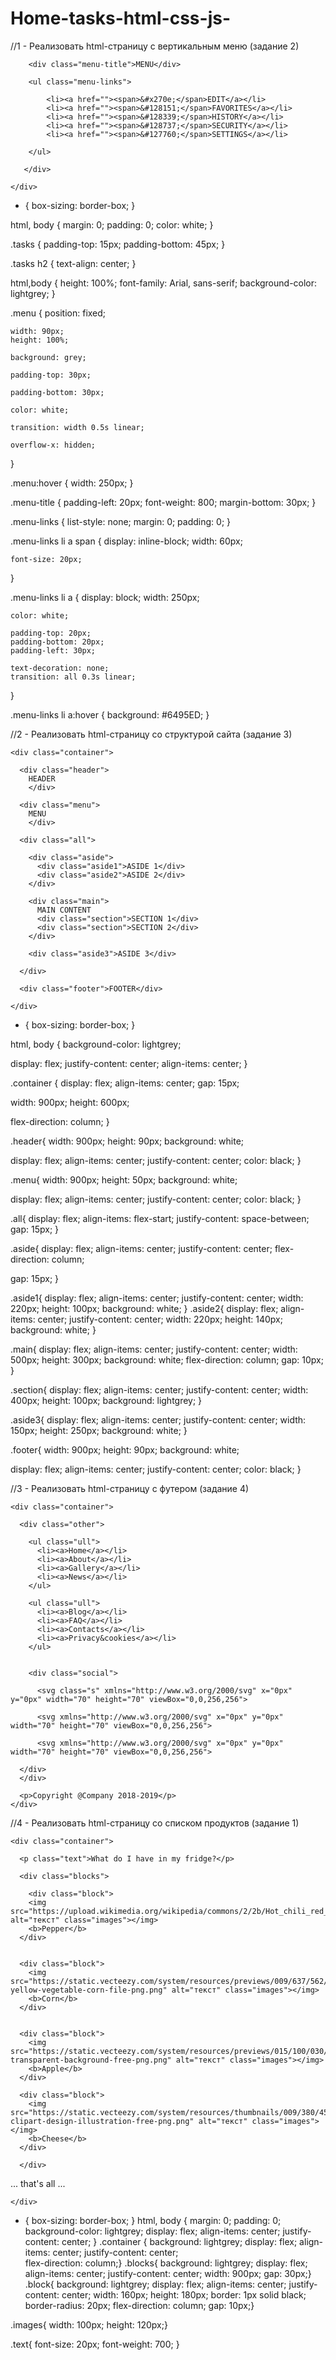 # Home-tasks-html-css-js-



//1 - Реализовать html-страницу с вертикальным меню (задание 2)



<!DOCTYPE html>
<html lang="en">

<head>
    <meta charset="UTF-8">
    <meta name="viewport" content="width=device-width, initial-scale=1.0">
    <title>Ex2</title>
    <link rel="stylesheet" href="st1.css">
</head>

<body>
    <div class="menu">

        <div class="menu-title">MENU</div>

        <ul class="menu-links">

            <li><a href=""><span>&#x270e;</span>EDIT</a></li>
            <li><a href=""><span>&#128151;</span>FAVORITES</a></li>
            <li><a href=""><span>&#128339;</span>HISTORY</a></li>
            <li><a href=""><span>&#128737;</span>SECURITY</a></li>
            <li><a href=""><span>&#127760;</span>SETTINGS</a></li>

        </ul>
        
       </div>
    
    </div>
</body>

</html>


* {
    box-sizing: border-box;
}

html,
body {
    margin: 0;
    padding: 0;
    color: white;
}

.tasks {
    padding-top: 15px;
    padding-bottom: 45px;
}

.tasks h2 {
    text-align: center;
}


html,body {
    height: 100%;
    font-family: Arial, sans-serif;
    background-color: lightgrey;
}

.menu {
    position: fixed;
    
    width: 90px;
    height: 100%;

    background: grey;

    padding-top: 30px;

    padding-bottom: 30px;

    color: white;

    transition: width 0.5s linear;

    overflow-x: hidden;
}

.menu:hover {
    width: 250px;
}

.menu-title {
    padding-left: 20px;
    font-weight: 800;
    margin-bottom: 30px;
}

.menu-links {
    list-style: none;
    margin: 0;
    padding: 0;
}

.menu-links li a span {
    display: inline-block;
    width: 60px;

    font-size: 20px;
}

.menu-links li a {
    display: block;
    width: 250px;

    color: white;
    
    padding-top: 20px;
    padding-bottom: 20px;
    padding-left: 30px;
    
    text-decoration: none;
    transition: all 0.3s linear;
}

.menu-links li a:hover {
    background: #6495ED;
}





//2 - Реализовать html-страницу со структурой сайта (задание 3)



<!DOCTYPE html>
<html lang="en">

<head>
    <meta charset="UTF-8">
    <meta name="viewport" content="width=device-width, initial-scale=1.0">
    <title>Exercise</title>
    <link rel="stylesheet" href="st1.css">
</head>

<body>
  
    <div class="container">

      <div class="header">
        HEADER
        </div>
      
      <div class="menu">
        MENU
        </div>
      
      <div class="all">
        
        <div class="aside">
          <div class="aside1">ASIDE 1</div>
          <div class="aside2">ASIDE 2</div>
        </div>
        
        <div class="main">
          MAIN CONTENT
          <div class="section">SECTION 1</div>
          <div class="section">SECTION 2</div>
        </div>
        
        <div class="aside3">ASIDE 3</div>
        
      </div>
      
      <div class="footer">FOOTER</div>
      
    </div>
  
</body>

</html>



* {
    box-sizing: border-box;
}

html,
body {
    background-color: lightgrey;
  
  display: flex;
  justify-content: center;
  align-items: center;
}

.container {
  display: flex;
  align-items: center;
  gap: 15px;
  
  width: 900px;
  height: 600px;
 
  flex-direction: column;
}

.header{
  width: 900px;
  height: 90px;
  background: white;
  
  display: flex;
  align-items: center;
  justify-content: center;
  color: black;
}

.menu{
  width: 900px;
  height: 50px;
  background: white;
  
  display: flex;
  align-items: center;
  justify-content: center;
  color: black;
}

.all{
  display: flex;
  align-items: flex-start;
  justify-content: space-between;
  gap: 15px;
}

.aside{
  display: flex;
  align-items: center;
  justify-content: center;
  flex-direction: column;
  
  gap: 15px;
}

.aside1{
  display: flex;
  align-items: center;
  justify-content: center;
  width: 220px;
  height: 100px;
  background: white;
}
.aside2{
  display: flex;
  align-items: center;
  justify-content: center;
  width: 220px;
  height: 140px;
  background: white;
}

.main{
  display: flex;
  align-items: center;
  justify-content: center;
  width: 500px;
  height: 300px;
  background: white;
  flex-direction: column;
  gap: 10px;
}

.section{
  display: flex;
  align-items: center;
  justify-content: center;
  width: 400px;
  height: 100px;
  background: lightgrey;
}


.aside3{
  display: flex;
  align-items: center;
  justify-content: center;
  width: 150px;
  height: 250px;
  background: white;
}

.footer{
  width: 900px;
  height: 90px;
  background: white;
  
  display: flex;
  align-items: center;
  justify-content: center;
  color: black;
}





//3 - Реализовать html-страницу с футером (задание 4)


<!DOCTYPE html> 
<html lang="en"> 
 
<head> 
    <meta charset="UTF-8"> 
    <meta name="viewport" content="width=device-width, initial-scale=1.0"> 
    <title>Exercise</title> 
    <link rel="stylesheet" href="st1.css"> 
</head> 
 
<body> 
   
    <div class="container"> 
 
      <div class="other"> 
         
        <ul class="ull"> 
          <li><a>Home</a></li> 
          <li><a>About</a></li> 
          <li><a>Gallery</a></li> 
          <li><a>News</a></li> 
        </ul> 
         
        <ul class="ull"> 
          <li><a>Blog</a></li> 
          <li><a>FAQ</a></li> 
          <li><a>Contacts</a></li> 
          <li><a>Privacy&cookies</a></li> 
        </ul> 
         
         
        <div class="social"> 
           
          <svg class="s" xmlns="http://www.w3.org/2000/svg" x="0px" y="0px" width="70" height="70" viewBox="0,0,256,256"> 
<g fill="white" fill-rule="nonzero" stroke="none" stroke-width="1" stroke-linecap="butt" stroke-linejoin="miter" stroke-miterlimit="10" stroke-dasharray="" stroke-dashoffset="0" font-family="none" font-weight="none" font-size="none" text-anchor="none" style="mix-blend-mode: normal"><g transform="scale(10.66667,10.66667)"><path d="M12,4c0,0 -6.25445,-0.00003 -7.81445,0.41797c-0.861,0.23 -1.53758,0.90758 -1.76758,1.76758c-0.418,1.56 -0.41797,5.81445 -0.41797,5.81445c0,0 -0.00003,4.25445 0.41797,5.81445c0.23,0.861 0.90758,1.53758 1.76758,1.76758c1.56,0.418 7.81445,0.41797 7.81445,0.41797c0,0 6.25445,0.00003 7.81445,-0.41797c0.86,-0.23 1.53758,-0.90758 1.76758,-1.76758c0.418,-1.56 0.41797,-5.81445 0.41797,-5.81445c0,0 0.00003,-4.25445 -0.41797,-5.81445c-0.23,-0.86 -0.90758,-1.53758 -1.76758,-1.76758c-1.56,-0.418 -7.81445,-0.41797 -7.81445,-0.41797zM12,6c2.882,0 6.49087,0.13361 7.29688,0.34961c0.169,0.045 0.30752,0.18352 0.35352,0.35352c0.241,0.898 0.34961,3.63888 0.34961,5.29688c0,1.658 -0.10861,4.39787 -0.34961,5.29688c-0.045,0.169 -0.18352,0.30752 -0.35352,0.35352c-0.805,0.216 -4.41488,0.34961 -7.29687,0.34961c-2.881,0 -6.48987,-0.13361 -7.29687,-0.34961c-0.169,-0.045 -0.30752,-0.18352 -0.35352,-0.35352c-0.241,-0.898 -0.34961,-3.63888 -0.34961,-5.29687c0,-1.658 0.10861,-4.39883 0.34961,-5.29883c0.045,-0.168 0.18352,-0.30656 0.35352,-0.35156c0.805,-0.216 4.41488,-0.34961 7.29688,-0.34961zM10,8.53516v6.92969l6,-3.46484z"></path></g></g> 
</svg> 
           
           
          <svg xmlns="http://www.w3.org/2000/svg" x="0px" y="0px" width="70" height="70" viewBox="0,0,256,256"> 
<g fill="#ffffff" fill-rule="nonzero" stroke="none" stroke-width="1" stroke-linecap="butt" stroke-linejoin="miter" stroke-miterlimit="10" stroke-dasharray="" stroke-dashoffset="0" font-family="none" font-weight="none" font-size="none" text-anchor="none" style="mix-blend-mode: normal"><g transform="scale(5.12,5.12)"><path d="M16,3c-7.16752,0 -13,5.83248 -13,13v18c0,7.16752 5.83248,13 13,13h18c7.16752,0 13,-5.83248 13,-13v-18c0,-7.16752 -5.83248,-13 -13,-13zM16,5h18c6.08648,0 11,4.91352 11,11v18c0,6.08648 -4.91352,11 -11,11h-18c-6.08648,0 -11,-4.91352 -11,-11v-18c0,-6.08648 4.91352,-11 11,-11zM37,11c-1.10457,0 -2,0.89543 -2,2c0,1.10457 0.89543,2 2,2c1.10457,0 2,-0.89543 2,-2c0,-1.10457 -0.89543,-2 -2,-2zM25,14c-6.06329,0 -11,4.93671 -11,11c0,6.06329 4.93671,11 11,11c6.06329,0 11,-4.93671 11,-11c0,-6.06329 -4.93671,-11 -11,-11zM25,16c4.98241,0 9,4.01759 9,9c0,4.98241 -4.01759,9 -9,9c-4.98241,0 -9,-4.01759 -9,-9c0,-4.98241 4.01759,-9 9,-9z"></path></g></g> 
</svg> 
           
           
          <svg xmlns="http://www.w3.org/2000/svg" x="0px" y="0px" width="70" height="70" viewBox="0,0,256,256"> 
<g fill="#ffffff" fill-rule="nonzero" stroke="none" stroke-width="1" stroke-linecap="butt" stroke-linejoin="miter" stroke-miterlimit="10" stroke-dasharray="" stroke-dashoffset="0" font-family="none" font-weight="none" font-size="none" text-anchor="none" style="mix-blend-mode: normal"><g transform="scale(5.12,5.12)"><path d="M9,4c-2.74952,0 -5,2.25048 -5,5v32c0,2.74952 2.25048,5 5,5h32c2.74952,0 5,-2.25048 5,-5v-32c0,-2.74952 -2.25048,-5 -5,-5zM9,6h32c1.66848,0 3,1.33152 3,3v32c0,1.66848 -1.33152,3
8 -1.33152,3 -3,3h-32c-1.66848,0 -3,-1.33152 -3,-3v-32c0,-1.66848 1.33152,-3 3,-3zM23.39648,15.99219c-1.05749,-0.00243 -2.00043,0.05667 -2.84375,0.4707c-0.00065,0.00065 -0.0013,0.0013 -0.00195,0.00195c-0.41113,0.20256 -0.70091,0.45985 -0.93164,0.76563c-0.11537,0.15289 -0.23356,0.29013 -0.29687,0.63867c-0.03166,0.17427 -0.04944,0.45667 0.13281,0.76172c0.18226,0.30504 0.54873,0.4785 0.7832,0.50977c0.16288,0.02168 0.53054,0.17817 0.56445,0.22461c0.00065,0.0013 0.0013,0.00261 0.00195,0.00391c0.00024,0.00033 0.14258,0.372 0.18359,0.70313c0.04102,0.33112 0.03906,0.59961 0.03906,0.59961c-0.00042,0.02671 0.00023,0.05342 0.00195,0.08008c0,0 0.05793,0.86756 0.01953,1.76367c-0.0153,0.35715 -0.06149,0.67489 -0.10937,0.95898c-0.35611,-0.39316 -0.88084,-1.10515 -1.63867,-2.41797c-0.84069,-1.4572 -1.50977,-2.76367 -1.50977,-2.76367c-0.03514,-0.11382 -0.15941,-0.46794 -0.64453,-0.82422c-0.53033,-0.39087 -1.04297,-0.44922 -1.04297,-0.44922c-0.06431,-0.0129 -0.12973,-0.01944 -0.19531,-0.01953l-3.94141,0.00195c0,0 -0.23632,-0.01367 -0.51953,0.02539c-0.28322,0.03906 -0.70968,0.07085 -1.12109,0.55859c-0.00065,0.00065 -0.0013,0.0013 -0.00195,0.00195c-0.36769,0.43934 -0.34545,0.92493 -0.30078,1.19922c0.04466,0.27429 0.14453,0.48242 0.14453,0.48242c0.00193,0.00392 0.00388,0.00783 0.00586,0.01172c0,0 3.22389,6.77825 6.86719,10.76953c2.64568,2.89802 5.36122,2.94727 7.60156,2.94727h1.67188c0.42683,0 0.81292,-0.01668 1.24023,-0.26562c0.42732,-0.24895 0.71484,-0.855 0.71484,-1.27539c0,-0.44052 0.06577,-0.78682 0.14648,-0.96484c0.05676,-0.1252 0.1017,-0.17028 0.17188,-0.20703c0.01484,0.00941 0.00526,0.00394 0.04688,0.0332c0.16647,0.11707 0.44136,0.38393 0.74023,0.7168c0.59775,0.66574 1.27626,1.57889 2.1875,2.20508c0.65281,0.44899 1.26946,0.64837 1.73828,0.7207c0.29372,0.04532 0.52185,0.03659 0.68359,0.02344l3.73438,0.01563c0.02215,0.00008 0.0443,-0.00057 0.06641,-0.00195c0,0 0.64346,0.0075 1.3125,-0.39258c0.33452,-0.20006 0.72906,-0.57936 0.85742,-1.13281c0.12836,-0.55345 -0.03296,-1.12692 -0.34766,-1.65039c0,-0.00065 0,-0.0013 0,-0.00195c0.05465,0.0906 -0.04948,-0.09557 -0.15625,-0.26953c-0.10677,-0.17396 -0.2618,-0.40838 -0.48437,-0.69922c-0.44515,-0.58167 -1.15812,-1.39565 -2.31055,-2.46875c-0.00065,0 -0.0013,0 -0.00195,0c-0.58533,-0.54459 -0.98058,-0.93016 -1.14258,-1.14453c-0.162,-0.21437 -0.10887,-0.10176 -0.09766,-0.15625c0.02243,-0.10898 0.72492,-1.12238 2.1543,-3.03125c0.86889,-1.16189 1.47868,-2.03421 1.88086,-2.75977c0.40218,-0.72556 0.69217,-1.35393 0.49023,-2.12305c-0.00065,-0.0013 -0.0013,-0.00261 -0.00195,-0.00391c-0.08965,-0.33762 -0.33449,-0.64882 -0.58594,-0.81836c-0.25144,-0.16954 -0.48983,-0.23585 -0.70312,-0.27734c-0.42659,-0.08299 -0.79885,-0.06836 -1.14453,-0.06836c-0.72476,0 -3.94041,0.02539 -4.20508,0.02539c-0.31273,0 -0.82985,0.14224 -1.05859,0.2793c-0.57511,0.34608 -0.74023,0.80078 -0.74023,0.80078c-0.0104,0.01921 -0.02017,0.03875 -0.0293,0.05859c0,0 -0.66333,1.47093 -1.51758,2.92383c-0.86538,1.47373 -1.50468,2.17662 -1.89062,2.50195c-0.01062,-0.05786 -0.00879,-0.01088 -0.01562,-0.0918c-0.03459,-0.41154 0.00391,-0.98022 0.00391,-1.53516c0,-1.49451 0.12668,-2.54049 0.05859,-3.46484c-0.03404,-0.46217 -0.11965,-0.93876 -0.42383,-1.37695c-0.30417,-0.43819 -0.81031,-0.72286 -1.31055,-0.84375c-0.30015,-0.0724 -0.64229,-0.26071 -1.88086,-0.27344c-0.00065,0 -0.0013,0 -0.00195,0c-0.37877,-0.00379 -0.74321,-0.01091 -1.0957,-0.01172zM24.47266,18.00391c1.09597,0.01126 0.82297,0.07159 1.43164,0.21875c0.18876,0.04561 0.14303,0.04535 0.13867,0.03906c-0.0044,-0.0063 0.05106,0.09681 0.07227,0.38477c0.04242,0.5759 -0.06445,1.72092 -0.06445,3.31641c0,0.43507 -0.0525,1.05592 0.00195,1.70313c0.0544,0.6472 0.21492,1.47779 0.98828,1.97852c0.36659,0.23763 0.79224,0.2526 1.15625,0.16211c0.36401,-0.0905 0.69425,-0.27898 1.04102,-0.55664c0.69354,-0.55532 1.46711,-1.49254 2.43945,-3.14844c0.90881,-1.5457 1.56986,-3.01759 1.5918,-3.06641c0.00429,-0.00344 0.00864,-0.00581 0.01367,-0.00977c0.01249,0.00014 -0.00045,0 0.01563,0c0.37334,0 3.52984,-0.02539 4.20508,-0.02539c0.15763,0 0.21501,0.0095 0.33984,0.01367c-0.03393,0.11327 0.0038,0.04102 -0.14453,0.30
859c-0.31107,0.56119 -0.88431,1.39519 -1.73242,2.5293c-1.39362,1.86113 -2.2574,2.5904 -2.51172,3.82617c-0.12716,0.61788 0.11116,1.30278 0.46094,1.76563c0.34978,0.46285 0.79128,0.85939 1.37695,1.4043c1.08457,1.0099 1.72083,1.74362 2.08594,2.2207c0.18255,0.23854 0.29763,0.41084 0.36914,0.52734c0.07151,0.11651 0.05384,0.10421 0.14648,0.25781c0.06099,0.10221 0.03852,0.03983 0.04883,0.07031c-0.1199,0.0338 -0.26516,0.07449 -0.27344,0.07617l-3.67773,-0.01562c-0.06624,-0.00004 -0.13232,0.0065 -0.19727,0.01953c0,0 0.0092,0.01082 -0.1875,-0.01953c-0.19673,-0.03035 -0.50962,-0.11548 -0.91211,-0.39258c-0.48576,-0.33381 -1.16579,-1.15056 -1.83203,-1.89258c-0.33312,-0.37101 -0.66534,-0.7273 -1.07812,-1.01758c-0.41278,-0.29028 -1.03045,-0.56324 -1.69727,-0.35352c-0.69222,0.21736 -1.23104,0.75758 -1.49414,1.33789c-0.19584,0.43197 -0.2117,0.88317 -0.24219,1.33203c-0.03319,0.0025 0.005,0 -0.03711,0h-1.67187c-2.27166,0 -3.88468,0.15711 -6.125,-2.29687c-3.01349,-3.30132 -5.77446,-8.79416 -6.22461,-9.69922l3.46875,-0.00195c0.06097,0.0234 0.19146,0.0724 0.19922,0.07813c0.0013,0.00131 0.0026,0.00261 0.00391,0.00391c-0.12679,-0.09268 0.00586,0.03711 0.00586,0.03711c0.01224,0.02994 0.02593,0.05927 0.04102,0.08789c0,0 0.68733,1.3428 1.55664,2.84961c0.85272,1.47719 1.47409,2.39998 2.07422,3.00977c0.30006,0.30489 0.60296,0.54942 1.00781,0.6875c0.40485,0.13808 0.92761,0.08743 1.2793,-0.10547c0.71843,-0.39327 0.81495,-0.97334 0.93164,-1.48047c0.11685,-0.50784 0.16337,-1.04884 0.18555,-1.56641c0.04304,-1.0046 -0.01783,-1.87404 -0.02148,-1.92773c0.00022,-0.01883 0.0048,-0.38139 -0.05273,-0.8457c-0.0589,-0.47545 -0.12459,-1.05676 -0.55469,-1.64258l-0.00195,-0.00195c-0.003,-0.0041 -0.00677,-0.00381 -0.00977,-0.00781c0.56875,-0.08157 1.0554,-0.18198 2.06641,-0.17187zM33.29492,18.98438l-0.01367,0.03125c-0.00212,0.00121 -0.00144,-0.00144 -0.00391,0c0.00423,-0.00806 0.01758,-0.03125 0.01758,-0.03125z"></path></g></g>
</svg>
        
      </div>
      </div>
           
      <p>Copyright @Company 2018-2019</p>
    </div>
  
</body>

</html>





//4 - Реализовать html-страницу со списком продуктов (задание 1)

<!DOCTYPE html> 
<html lang="en"> 
 
<head> 
    <meta charset="UTF-8"> 
    <meta name="viewport" content="width=device-width, initial-scale=1.0"> 
    <title>Exercise</title> 
    <link rel="stylesheet" href="st1.css"> 
</head> 
 
<body> 
   
    <div class="container"> 
 
      <p class="text">What do I have in my fridge?</p> 
       
      <div class="blocks"> 
         
        <div class="block"> 
        <img src="https://upload.wikimedia.org/wikipedia/commons/2/2b/Hot_chili_red_pepper_icon_emote.png" alt="текст" class="images"></img> 
        <b>Pepper</b> 
      </div> 
       
       
      <div class="block"> 
        <img src="https://static.vecteezy.com/system/resources/previews/009/637/562/original/bright-yellow-vegetable-corn-file-png.png" alt="текст" class="images"></img> 
        <b>Corn</b> 
      </div> 
       
       
      <div class="block"> 
        <img src="https://static.vecteezy.com/system/resources/previews/015/100/030/non_2x/apple-transparent-background-free-png.png" alt="текст" class="images"></img> 
        <b>Apple</b> 
      </div> 
   
      <div class="block"> 
        <img src="https://static.vecteezy.com/system/resources/thumbnails/009/380/457/small/cheese-clipart-design-illustration-free-png.png" alt="текст" class="images"></img> 
        <b>Cheese</b> 
      </div> 
    
      </div> 
         
<p>... that's all ...</p> 
    </div> 
            
    </div> 
</body> 
 
</html>


* {    box-sizing: border-box;
}
html,
body {    margin: 0;
    padding: 0;    background-color: lightgrey;
      display: flex;
    align-items: center;    justify-content: center;
}
.container {    background: lightgrey;
    display: flex;    align-items: center;
    justify-content: center;    
    flex-direction: column;}
.blocks{
  background: lightgrey;  display: flex;
  align-items: center;  justify-content: center;
    width: 900px;
  gap: 30px;}
.block{
  background: lightgrey;  display: flex;
  align-items: center;  justify-content: center;
  width: 160px;  height: 180px;
  border: 1px solid black;  border-radius: 20px;
    flex-direction: column;
  gap: 10px;}

.images{  width: 100px;
  height: 120px;}
  
.text{
  font-size: 20px;
  font-weight: 700;
  }













